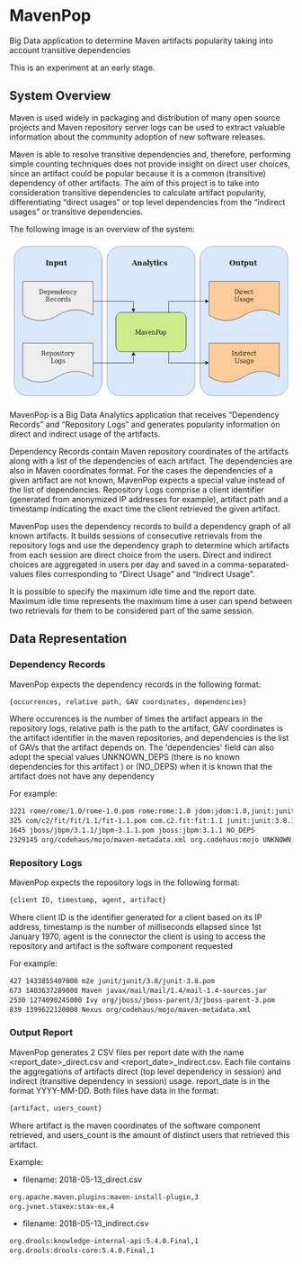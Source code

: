 # MavenPop

Big Data application to determine Maven artifacts popularity taking into account transitive dependencies

This is an experiment at an early stage.


## System Overview

Maven is used widely in packaging and distribution of many open source projects and Maven repository server logs can be used to extract valuable information about the community adoption of new software releases.

Maven is able to resolve transitive dependencies and, therefore, performing simple counting techniques does not provide insight on direct user choices, since an artifact could be popular because it is a common (transitive) dependency of other artifacts. The aim of this project is to take into consideration transitive dependencies to calculate artifact popularity, differentiating “direct usages” or top level dependencies from the “indirect usages” or transitive dependencies.

The following image is an overview of the system:

![System Overview](SystemOverview.png)

MavenPop is a Big Data Analytics application that receives “Dependency Records” and “Repository Logs” and generates popularity information on direct and indirect usage of the artifacts.

Dependency Records contain Maven repository coordinates of the artifacts along with a list of the dependencies of each artifact. The dependencies are also in Maven coordinates format. For the cases the dependencies of a given artifact are not known, MavenPop expects a special value instead of the list of dependencies. Repository Logs comprise a client identifier (generated from anonymized IP addresses for example), artifact path and a timestamp indicating the exact time the client retrieved the given artifact.

MavenPop uses the dependency records to build a dependency graph of all known artifacts. It builds sessions of consecutive retrievals from the repository logs and use the dependency graph to determine which artifacts from each session are direct choice from the users. Direct and indirect choices are aggregated in users per day and saved in a comma-separated-values files corresponding to “Direct Usage” and “Indirect Usage”.

It is possible to specify the maximum idle time and the report date.
Maximum idle time represents the maximum time a user can spend between two retrievals for them to be considered part of the same session.

## Data Representation

### Dependency Records

MavenPop expects the dependency records in the following format:
```bash
{occurrences, relative path, GAV coordinates, dependencies}
```
Where occurences is the number of times the artifact appears in the repository logs,
relative path is the path to the artifact,
GAV coordinates is the artifact identifier in the maven repositories,
and dependencies is the list of GAVs that the artifact depends on.
The 'dependencies' field can also adopt the special values
UNKNOWN_DEPS (there is no known dependencies for this artifact )
or (NO_DEPS) when it is known that the artifact does not have any dependency

For example:
```bash
3221 rome/rome/1.0/rome-1.0.pom rome:rome:1.0 jdom:jdom:1.0,junit:junit:3.8.2
325 com/c2/fit/fit/1.1/fit-1.1.pom com.c2.fit:fit:1.1 junit:junit:3.8.1
1645 jboss/jbpm/3.1.1/jbpm-3.1.1.pom jboss:jbpm:3.1.1 NO_DEPS
2329145 org/codehaus/mojo/maven-metadata.xml org.codehaus:mojo UNKNOWN_DEPS
```

### Repository Logs

MavenPop expects the repository logs in the following format:

```bash
{client ID, timestamp, agent, artifact}
```
Where client ID is the identifier generated for a client based on its IP address,
timestamp is the number of milliseconds ellapsed since 1st January 1970,
agent is the connector the client is using to access the repository and
artifact is the software component requested

For example:
```bash
427 1433855407000 m2e junit/junit/3.8/junit-3.8.pom
673 1403637289000 Maven javax/mail/mail/1.4/mail-1.4-sources.jar
2530 1274090245000 Ivy org/jboss/jboss-parent/3/jboss-parent-3.pom
839 1399622120000 Nexus org/codehaus/mojo/maven-metadata.xml
```

### Output Report

MavenPop generates 2 CSV files per report date with the name <report_date>\_direct.csv and <report_date>\_indirect.csv.
Each file contains the aggregations of artifacts direct (top level dependency in session) and indirect (transitive dependency in session) usage.
report\_date is in the format YYYY-MM-DD. Both files have data in the format:

```bash
{artifact, users_count}
```
Where artifact is the maven coordinates of the software component retrieved,
and users_count is the amount of distinct users that retrieved this artifact.

Example:

- filename: 2018-05-13_direct.csv
```bash
org.apache.maven.plugins:maven-install-plugin,3
org.jvnet.staxex:stax-ex,4
```

- filename: 2018-05-13_indirect.csv
```bash
org.drools:knowledge-internal-api:5.4.0.Final,1
org.drools:drools-core:5.4.0.Final,1
```
